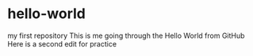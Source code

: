 # hello-world
my first repository
This is me going through the Hello World from GitHub
Here is a second edit for practice

